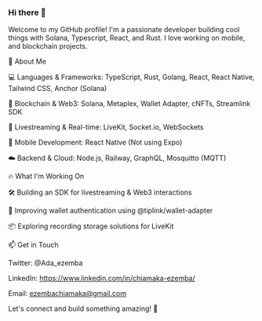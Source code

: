 ### Hi there 👋

<!--
**ChiamakaUI/ChiamakaUI** is a ✨ _special_ ✨ repository because its `README.md` (this file) appears on your GitHub profile.

Here are some ideas to get you started:

- 🔭 I’m currently working on ...
- 🌱 I’m currently learning ...
- 👯 I’m looking to collaborate on ...
- 🤔 I’m looking for help with ...
- 💬 Ask me about ...
- 📫 How to reach me: ...
- 😄 Pronouns: ...
- ⚡ Fun fact: ...
-->

Welcome to my GitHub profile! I'm a passionate developer building cool things with Solana, Typescript, React, and Rust. I love working on mobile, and blockchain projects.

🚀 About Me

💻 Languages & Frameworks: TypeScript, Rust, Golang, React, React Native, Tailwind CSS, Anchor (Solana)

🔗 Blockchain & Web3: Solana, Metaplex, Wallet Adapter, cNFTs, Streamlink SDK

🎥 Livestreaming & Real-time: LiveKit, Socket.io, WebSockets

📱 Mobile Development: React Native (Not using Expo)

☁️ Backend & Cloud: Node.js, Railway, GraphQL, Mosquitto (MQTT)

🔥 What I'm Working On

🛠 Building an SDK for livestreaming & Web3 interactions

🔑 Improving wallet authentication using @tiplink/wallet-adapter

📦 Exploring recording storage solutions for LiveKit

📫 Get in Touch

Twitter: @Ada_ezemba

LinkedIn: https://www.linkedin.com/in/chiamaka-ezemba/

Email: ezembachiamaka@gmail.com

Let's connect and build something amazing! 🚀
